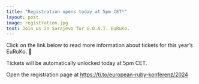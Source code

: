 ```yaml
---
title: "Registration opens today at 5pm CET!"
layout: post
image: registration.jpg
text: Join us in Sarajevo for G.O.A.T. EuRuKo.
---
```


<p class="section__text mb--2">
Click on the link below to read more information about tickets for this year’s EuRuKo. 🚨
</p>
<p class="section__text mb--2">
Tickets will be automatically unlocked today at 5pm CET.
</p>
<p class="section__text mb--2">
  Open the registration page at <a href="https://ti.to/european-ruby-konferenz/2024" target="_blank">https://ti.to/european-ruby-konferenz/2024</a>
</p>

